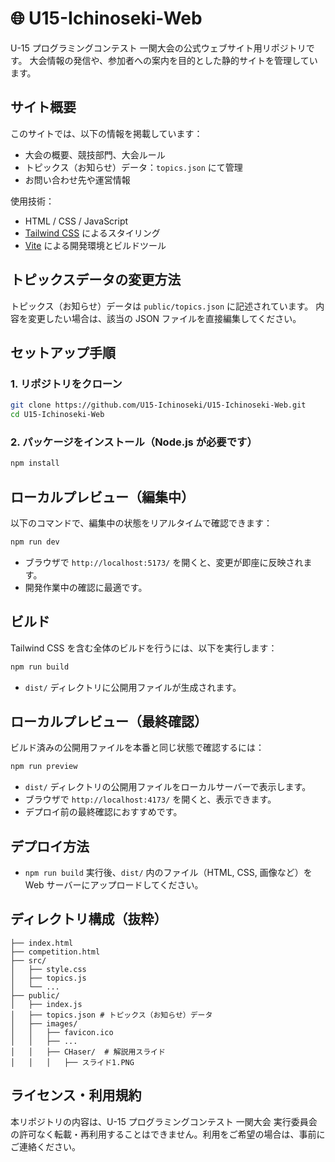 # 🌐 U15-Ichinoseki-Web

U-15 プログラミングコンテスト 一関大会の公式ウェブサイト用リポジトリです。
大会情報の発信や、参加者への案内を目的とした静的サイトを管理しています。

## サイト概要

このサイトでは、以下の情報を掲載しています：

- 大会の概要、競技部門、大会ルール
- トピックス（お知らせ）データ：`topics.json` にて管理
- お問い合わせ先や運営情報

使用技術：

- HTML / CSS / JavaScript
- [Tailwind CSS](https://tailwindcss.com/) によるスタイリング
- [Vite](https://vitejs.dev/) による開発環境とビルドツール

## トピックスデータの変更方法

トピックス（お知らせ）データは `public/topics.json` に記述されています。
内容を変更したい場合は、該当の JSON ファイルを直接編集してください。


## セットアップ手順

### 1. リポジトリをクローン

```bash
git clone https://github.com/U15-Ichinoseki/U15-Ichinoseki-Web.git
cd U15-Ichinoseki-Web
```

### 2. パッケージをインストール（Node.js が必要です）

```bash
npm install
```

## ローカルプレビュー（編集中）

以下のコマンドで、編集中の状態をリアルタイムで確認できます：

```bash
npm run dev
```

- ブラウザで `http://localhost:5173/` を開くと、変更が即座に反映されます。
- 開発作業中の確認に最適です。

## ビルド

Tailwind CSS を含む全体のビルドを行うには、以下を実行します：

```bash
npm run build
```

- `dist/` ディレクトリに公開用ファイルが生成されます。

## ローカルプレビュー（最終確認）

ビルド済みの公開用ファイルを本番と同じ状態で確認するには：

```bash
npm run preview
```

- `dist/` ディレクトリの公開用ファイルをローカルサーバーで表示します。
- ブラウザで `http://localhost:4173/` を開くと、表示できます。
- デプロイ前の最終確認におすすめです。

## デプロイ方法

- `npm run build` 実行後、`dist/` 内のファイル（HTML, CSS, 画像など）を Web サーバーにアップロードしてください。

## ディレクトリ構成（抜粋）

```
├── index.html
├── competition.html
├── src/
│   ├── style.css
│   ├── topics.js
│   └── ...
├── public/
│   ├── index.js
│   ├── topics.json # トピックス（お知らせ）データ
│   ├── images/
│   │   ├── favicon.ico
│   │   ├── ...
│   │   ├── CHaser/  # 解説用スライド
│   │   │   ├── スライド1.PNG
```

## ライセンス・利用規約

本リポジトリの内容は、U-15 プログラミングコンテスト 一関大会 実行委員会の許可なく転載・再利用することはできません。利用をご希望の場合は、事前にご連絡ください。
